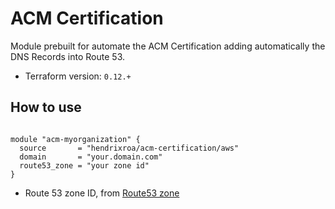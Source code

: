 # ACM Certification

Module prebuilt for automate the ACM Certification adding automatically the DNS Records into Route 53.

- Terraform version:  `0.12.+`

## How to use

```hcl

module "acm-myorganization" {
  source       = "hendrixroa/acm-certification/aws"
  domain       = "your.domain.com"
  route53_zone = "your zone id"
}
```

- Route 53 zone ID, from [Route53 zone](https://www.terraform.io/docs/providers/aws/r/route53_zone.html)
